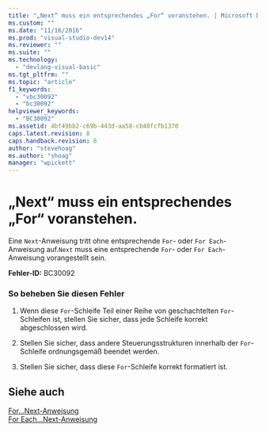 ```yaml
---
title: "„Next“ muss ein entsprechendes „For“ voranstehen. | Microsoft Docs"
ms.custom: ""
ms.date: "11/16/2016"
ms.prod: "visual-studio-dev14"
ms.reviewer: ""
ms.suite: ""
ms.technology: 
  - "devlang-visual-basic"
ms.tgt_pltfrm: ""
ms.topic: "article"
f1_keywords: 
  - "vbc30092"
  - "bc30092"
helpviewer_keywords: 
  - "BC30092"
ms.assetid: 4bf49bb2-c69b-443d-aa58-cb40fcfb1370
caps.latest.revision: 8
caps.handback.revision: 8
author: "stevehoag"
ms.author: "shoag"
manager: "wpickett"
---
```

# „Next“ muss ein entsprechendes „For“ voranstehen.
Eine `Next`\-Anweisung tritt ohne entsprechende `For`\- oder `For Each`\-Anweisung auf.`Next` muss eine entsprechende `For`\- oder `For Each`\-Anweisung vorangestellt sein.  
  
 **Fehler\-ID:** BC30092  
  
### So beheben Sie diesen Fehler  
  
1.  Wenn diese `For`\-Schleife Teil einer Reihe von geschachtelten `For`\-Schleifen ist, stellen Sie sicher, dass jede Schleife korrekt abgeschlossen wird.  
  
2.  Stellen Sie sicher, dass andere Steuerungsstrukturen innerhalb der `For`\-Schleife ordnungsgemäß beendet werden.  
  
3.  Stellen Sie sicher, dass diese `For`\-Schleife korrekt formatiert ist.  
  
## Siehe auch  
 [For...Next\-Anweisung](../../visual-basic/language-reference/statements/for-next-statement.md)   
 [For Each...Next\-Anweisung](../../visual-basic/language-reference/statements/for-each-next-statement.md)